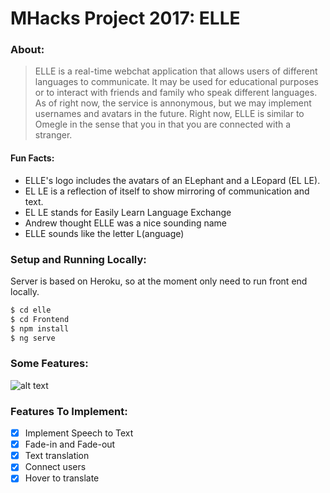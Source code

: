 # MHacks Project 2017: ELLE

### About:

> ELLE is a real-time webchat application that
> allows users of different languages to 
> communicate. It may be used for educational 
> purposes or to interact with friends and family 
> who speak different languages. As of right 
> now, the service is annonymous, but we may 
> implement usernames and avatars in the future.
> Right now, ELLE is similar to Omegle in the sense that you
> in that you are connected with a stranger.

#### Fun Facts:

* ELLE's logo includes the avatars of an ELephant and a LEopard (EL LE).
* EL LE is a reflection of itself to show mirroring of communication and text.
* EL LE stands for Easily Learn Language Exchange
* Andrew thought ELLE was a nice sounding name
* ELLE sounds like the letter L(anguage)

### Setup and Running Locally:
Server is based on Heroku, so at the moment only need to run front end locally.

```sh
$ cd elle
$ cd Frontend
$ npm install
$ ng serve
```

### Some Features:

![alt text](https://github.com/oryzajustin/elle/blob/master/gif/elle.gif)

### Features To Implement:
- [x] Implement Speech to Text
- [x] Fade-in and Fade-out
- [x] Text translation
- [x] Connect users
- [x] Hover to translate
